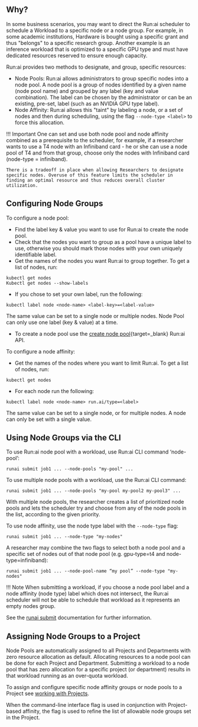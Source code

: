 ## Why?

In some business scenarios, you may want to direct the Run:ai scheduler to schedule a Workload to a specific node or a node group. For example, in some academic institutions, Hardware is bought using a specific grant and thus "belongs" to a specific research group. Another example is an inference workload that is optimized to a specific GPU type and must have dedicated resources reserved to ensure enough capacity.

Run:ai provides two methods to designate, and group, specific resources:

* Node Pools: Run:ai allows administrators to group specific nodes into a node pool. A node pool is a group of nodes identified by a given name (node pool name) and grouped by any label (key and value combination). The label can be chosen by the administrator or can be an existing, pre-set, label (such as an NVIDIA GPU type label).
* Node Affinity: Run:ai allows this "taint" by labeling a node, or a set of nodes and then during scheduling, using the flag `--node-type <label>` to force this allocation.

!!! Important
    One can set and use both node pool and node affinity combined as a prerequisite to the scheduler, for example, if a researcher wants to use a T4 node with an Infiniband card - he or she can use a node pool of T4 and from that group, choose only the nodes with Infiniband card (node-type = infiniband).

    There is a tradeoff in place when allowing Researchers to designate specific nodes. Overuse of this feature limits the scheduler in finding an optimal resource and thus reduces overall cluster utilization.


## Configuring Node Groups

To configure a node pool:

*   Find the label key & value you want to use for Run:ai to create the node pool.
*   Check that the nodes you want to group as a pool have a unique label to use, otherwise you should mark those nodes with your own uniquely identifiable label.
*   Get the names of the nodes you want Run:ai to group together. To get a list of nodes, run:

```
kubectl get nodes
Kubectl get nodes --show-labels
```

*   If you chose to set your own label, run the following:

```
kubectl label node <node-name> <label-key>=<label-value>
```

The same value can be set to a single node or multiple nodes. Node Pool can only use one label (key & value) at a time.

*   To create a node pool use the [create node pool](https://app.run.ai/api/docs/#/NodePools/createNodePool){target=_blank} Run:ai API.

To configure a node affinity:

*   Get the names of the nodes where you want to limit Run:ai. To get a list of nodes, run:

```
kubectl get nodes
```

*   For each node run the following:

```
kubectl label node <node-name> run.ai/type=<label>
```

The same value can be set to a single node, or for multiple nodes. A node can only be set with a single value.

## Using Node Groups via the CLI

To use Run:ai node pool with a workload, use Run:ai CLI command ‘node-pool’: 

```
runai submit job1 ... --node-pools "my-pool" ...
```

To use multiple node pools with a workload, use the Run:ai CLI command:

```
runai submit job1 ... --node-pools "my-pool my-pool2 my-pool3" ...
```

With multiple node pools, the researcher creates a list of prioritized node pools and lets the scheduler try and choose from any of the node pools in the list, according to the given priority. 


To use node affinity, use the node type label with the `--node-type` flag:

```
runai submit job1 ... --node-type "my-nodes"
```

A researcher may combine the two flags to select both a node pool and a specific set of nodes out of that node pool (e.g. gpu-type=t4 and node-type=infiniband):

```
runai submit job1 ... --node-pool-name “my pool” --node-type "my-nodes"
```

!!! Note
    When submitting a workload, if you choose a node pool label and a node affinity (node type) label which does not intersect, the Run:ai scheduler will not be able to schedule that workload as it represents an empty nodes group.

See the [runai submit](../../Researcher/cli-reference/runai-submit.md) documentation for further information.

## Assigning Node Groups to a Project

Node Pools are automatically assigned to all Projects and Departments with zero resource allocation as default. Allocating resources to a node pool can be done for each Project and Department. Submitting a workload to a node pool that has zero allocation for a specific project (or department) results in that workload running as an over-quota workload.

To assign and configure specific node affinity groups or node pools to a Project see [working with Projects](../aiinitiatives/org/projects.md).

When the command-line interface flag is used in conjunction with Project-based affinity, the flag is used to refine the list of allowable node groups set in the Project.